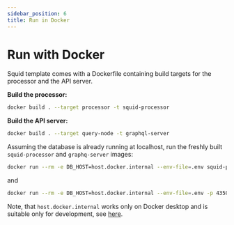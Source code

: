 ```yaml
---
sidebar_position: 6
title: Run in Docker
---
```


# Run with Docker

Squid template comes with a Dockerfile containing build targets for the processor and the API server.

**Build the processor:**
```bash
docker build . --target processor -t squid-processor 
```

**Build the API server:**
```bash
docker build . --target query-node -t graphql-server
```

Assuming the database is already running at localhost,
run the freshly built `squid-processor` and `graphq-server` images:

```bash
docker run --rm -e DB_HOST=host.docker.internal --env-file=.env squid-processor
```
and
```bash
docker run --rm -e DB_HOST=host.docker.internal --env-file=.env -p 4350:4350 graphql-server
```

Note, that `host.docker.internal` works only on Docker desktop and is suitable only for development, see [here](https://docs.docker.com/desktop/networking/#i-want-to-connect-from-a-container-to-a-service-on-the-host).

